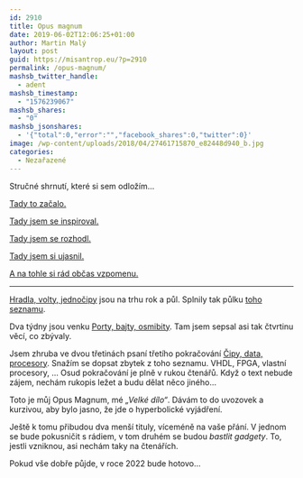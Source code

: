 ```yaml
---
id: 2910
title: Opus magnum
date: 2019-06-02T12:06:25+01:00
author: Martin Malý
layout: post
guid: https://misantrop.eu/?p=2910
permalink: /opus-magnum/
mashsb_twitter_handle:
  - adent
mashsb_timestamp:
  - "1576239067"
mashsb_shares:
  - "0"
mashsb_jsonshares:
  - '{"total":0,"error":"","facebook_shares":0,"twitter":0}'
image: /wp-content/uploads/2018/04/27461715870_e82448d940_b.jpg
categories:
  - Nezařazené
---
```

Stručné shrnutí, které si sem odložím&#8230;

<!--more-->

[Tady to začalo.](https://misantrop.eu/naucim-vas-mluvit-elektronicky/)

[Tady jsem se inspiroval.](https://kcc.misantrop.eu/2015/05/15/literatura/)

[Tady jsem se rozhodl.](https://kcc.misantrop.eu/2015/05/21/jednoduche/)

[Tady jsem si ujasnil.](https://kcc.misantrop.eu/2015/05/22/didaktika/)

[A na tohle si rád občas vzpomenu.](https://www.facebook.com/martin.maly/posts/10152995187362496)

<hr class="wp-block-separator" />

[Hradla, volty, jednočipy](https://elektrokniha.cz/) jsou na trhu rok a půl. Splnily tak půlku [toho seznamu](https://misantrop.eu/naucim-vas-mluvit-elektronicky/).

Dva týdny jsou venku [Porty, bajty, osmibity](https://www.osmibity.cz/). Tam jsem sepsal asi tak čtvrtinu věcí, co zbývaly.

Jsem zhruba ve dvou třetinách psaní třetího pokračování [Čipy, data, procesory](https://www.osmibity.cz/addons.html). Snažím se dopsat zbytek z toho seznamu. VHDL, FPGA, vlastní procesory, &#8230; Osud pokračování je plně v rukou čtenářů. Když o text nebude zájem, nechám rukopis ležet a budu dělat něco jiného&#8230;

Toto je můj Opus Magnum, mé _&#8222;Velké dílo&#8220;_. Dávám to do uvozovek a kurzivou, aby bylo jasno, že jde o hyperbolické vyjádření.

Ještě k tomu přibudou dva menší tituly, víceméně na vaše přání. V jednom se bude pokusničit s rádiem, v tom druhém se budou _bastlit gadgety_. To, jestli vzniknou, asi nechám taky na čtenářích.

Pokud vše dobře půjde, v roce 2022 bude hotovo&#8230;